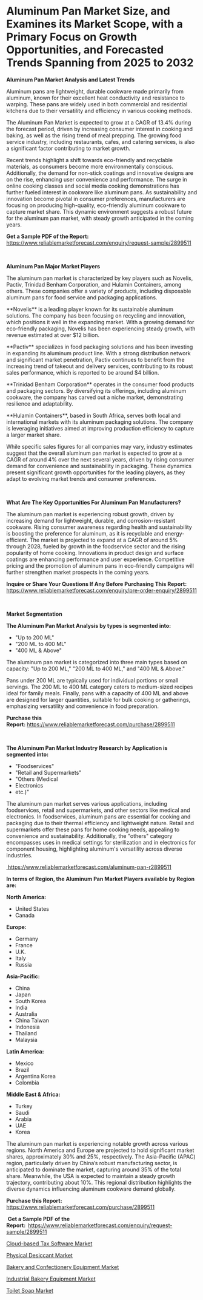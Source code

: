 <p><h1>Aluminum Pan Market Size, and Examines its Market Scope, with a Primary Focus on Growth Opportunities, and Forecasted Trends Spanning from 2025 to 2032</h1></p><p><strong>Aluminum Pan Market Analysis and Latest Trends</strong></p>
<p><p>Aluminum pans are lightweight, durable cookware made primarily from aluminum, known for their excellent heat conductivity and resistance to warping. These pans are widely used in both commercial and residential kitchens due to their versatility and efficiency in various cooking methods. </p><p>The Aluminum Pan Market is expected to grow at a CAGR of 13.4% during the forecast period, driven by increasing consumer interest in cooking and baking, as well as the rising trend of meal prepping. The growing food service industry, including restaurants, cafes, and catering services, is also a significant factor contributing to market growth. </p><p>Recent trends highlight a shift towards eco-friendly and recyclable materials, as consumers become more environmentally conscious. Additionally, the demand for non-stick coatings and innovative designs are on the rise, enhancing user convenience and performance. The surge in online cooking classes and social media cooking demonstrations has further fueled interest in cookware like aluminum pans. As sustainability and innovation become pivotal in consumer preferences, manufacturers are focusing on producing high-quality, eco-friendly aluminum cookware to capture market share. This dynamic environment suggests a robust future for the aluminum pan market, with steady growth anticipated in the coming years.</p></p>
<p><strong>Get a Sample PDF of the Report:&nbsp;</strong> <a href="https://www.reliablemarketforecast.com/enquiry/request-sample/2899511?utm_campaign=1840&utm_medium=2&utm_source=Github&utm_content=ia&utm_term=16032025&utm_id=aluminum-pan">https://www.reliablemarketforecast.com/enquiry/request-sample/2899511</a></p>
<p>&nbsp;</p>
<p><strong>Aluminum Pan Major Market Players</strong></p>
<p><p>The aluminum pan market is characterized by key players such as Novelis, Pactiv, Trinidad Benham Corporation, and Hulamin Containers, among others. These companies offer a variety of products, including disposable aluminum pans for food service and packaging applications.</p><p>**Novelis** is a leading player known for its sustainable aluminum solutions. The company has been focusing on recycling and innovation, which positions it well in the expanding market. With a growing demand for eco-friendly packaging, Novelis has been experiencing steady growth, with revenue estimated at over $12 billion.</p><p>**Pactiv** specializes in food packaging solutions and has been investing in expanding its aluminum product line. With a strong distribution network and significant market penetration, Pactiv continues to benefit from the increasing trend of takeout and delivery services, contributing to its robust sales performance, which is reported to be around $4 billion.</p><p>**Trinidad Benham Corporation** operates in the consumer food products and packaging sectors. By diversifying its offerings, including aluminum cookware, the company has carved out a niche market, demonstrating resilience and adaptability. </p><p>**Hulamin Containers**, based in South Africa, serves both local and international markets with its aluminum packaging solutions. The company is leveraging initiatives aimed at improving production efficiency to capture a larger market share.</p><p>While specific sales figures for all companies may vary, industry estimates suggest that the overall aluminum pan market is expected to grow at a CAGR of around 4% over the next several years, driven by rising consumer demand for convenience and sustainability in packaging. These dynamics present significant growth opportunities for the leading players, as they adapt to evolving market trends and consumer preferences.</p></p>
<p>&nbsp;</p>
<p><strong>What Are The Key Opportunities For Aluminum Pan Manufacturers?</strong></p>
<p><p>The aluminum pan market is experiencing robust growth, driven by increasing demand for lightweight, durable, and corrosion-resistant cookware. Rising consumer awareness regarding health and sustainability is boosting the preference for aluminum, as it is recyclable and energy-efficient. The market is projected to expand at a CAGR of around 5% through 2028, fueled by growth in the foodservice sector and the rising popularity of home cooking. Innovations in product design and surface coatings are enhancing performance and user experience. Competitive pricing and the promotion of aluminum pans in eco-friendly campaigns will further strengthen market prospects in the coming years.</p></p>
<p><strong>Inquire or Share Your Questions If Any Before Purchasing This Report:</strong> <a href="https://www.reliablemarketforecast.com/enquiry/pre-order-enquiry/2899511?utm_campaign=1840&utm_medium=2&utm_source=Github&utm_content=ia&utm_term=16032025&utm_id=aluminum-pan">https://www.reliablemarketforecast.com/enquiry/pre-order-enquiry/2899511</a></p>
<p>&nbsp;</p>
<p><strong>Market Segmentation</strong></p>
<p><strong>The Aluminum Pan Market Analysis by types is segmented into:</strong></p>
<p><ul><li>"Up to 200 ML"</li><li>"200 ML to 400 ML"</li><li>"400 ML & Above"</li></ul></p>
<p><p>The aluminum pan market is categorized into three main types based on capacity: "Up to 200 ML," "200 ML to 400 ML," and "400 ML & Above." </p><p>Pans under 200 ML are typically used for individual portions or small servings. The 200 ML to 400 ML category caters to medium-sized recipes ideal for family meals. Finally, pans with a capacity of 400 ML and above are designed for larger quantities, suitable for bulk cooking or gatherings, emphasizing versatility and convenience in food preparation.</p></p>
<p><strong>Purchase this Report:&nbsp;</strong><a href="https://www.reliablemarketforecast.com/purchase/2899511?utm_campaign=1840&utm_medium=2&utm_source=Github&utm_content=ia&utm_term=16032025&utm_id=aluminum-pan">https://www.reliablemarketforecast.com/purchase/2899511</a></p>
<p>&nbsp;</p>
<p><strong>The Aluminum Pan Market Industry Research by Application is segmented into:</strong></p>
<p><ul><li>"Foodservices"</li><li>"Retail and Supermarkets"</li><li>"Others (Medical</li><li>Electronics</li><li>etc.)"</li></ul></p>
<p><p>The aluminum pan market serves various applications, including foodservices, retail and supermarkets, and other sectors like medical and electronics. In foodservices, aluminum pans are essential for cooking and packaging due to their thermal efficiency and lightweight nature. Retail and supermarkets offer these pans for home cooking needs, appealing to convenience and sustainability. Additionally, the "others" category encompasses uses in medical settings for sterilization and in electronics for component housing, highlighting aluminum's versatility across diverse industries.</p></p>
<p><a href="https://www.reliablemarketforecast.com/aluminum-pan-r2899511?utm_campaign=1840&utm_medium=2&utm_source=Github&utm_content=ia&utm_term=16032025&utm_id=aluminum-pan">&nbsp;https://www.reliablemarketforecast.com/aluminum-pan-r2899511</a></p>
<p><strong>In terms of Region, the Aluminum Pan Market Players available by Region are:</strong></p>
<p>
    <p> <strong> North America: </strong>
        <ul>
            <li>United States</li>
            <li>Canada</li>
        </ul>
        </p> 
    <p> <strong> Europe: </strong>
        <ul>
            <li>Germany</li>
            <li>France</li>
            <li>U.K.</li>
            <li>Italy</li>
            <li>Russia</li>
        </ul>
        </p> 
    <p> <strong> Asia-Pacific: </strong>
        <ul>
            <li>China</li>
            <li>Japan</li>
            <li>South Korea</li>
            <li>India</li>
            <li>Australia</li>
            <li>China Taiwan</li>
            <li>Indonesia</li>
            <li>Thailand</li>
            <li>Malaysia</li>
        </ul>
        </p> 
    <p> <strong> Latin America: </strong>
        <ul>
            <li>Mexico</li>
            <li>Brazil</li>
            <li>Argentina Korea</li>
            <li>Colombia</li>
        </ul>
        </p> 
    <p> <strong> Middle East & Africa: </strong>
        <ul>
            <li>Turkey</li>
            <li>Saudi</li>
            <li>Arabia</li>
            <li>UAE</li>
            <li>Korea</li>
        </ul>
    </p>
    </p>
<p><p>The aluminum pan market is experiencing notable growth across various regions. North America and Europe are projected to hold significant market shares, approximately 30% and 25%, respectively. The Asia-Pacific (APAC) region, particularly driven by China’s robust manufacturing sector, is anticipated to dominate the market, capturing around 35% of the total share. Meanwhile, the USA is expected to maintain a steady growth trajectory, contributing about 10%. This regional distribution highlights the diverse dynamics influencing aluminum cookware demand globally.</p></p>
<p><strong>Purchase this Report: </strong><a href="https://www.reliablemarketforecast.com/purchase/2899511?utm_campaign=1840&utm_medium=2&utm_source=Github&utm_content=ia&utm_term=16032025&utm_id=aluminum-pan">https://www.reliablemarketforecast.com/purchase/2899511</a></p>
<p>&nbsp;<strong>Get a Sample PDF of the Report:&nbsp;&nbsp;</strong><a href="https://www.reliablemarketforecast.com/enquiry/request-sample/2899511?utm_campaign=1840&utm_medium=2&utm_source=Github&utm_content=ia&utm_term=16032025&utm_id=aluminum-pan">https://www.reliablemarketforecast.com/enquiry/request-sample/2899511</a></p>
<p><strong></strong></p>
<p><p><a href="https://github.com/shiahbuyerin/Market-Research-Report-List-1/blob/main/cloud-based-tax-software-market.md?utm_campaign=1840&utm_medium=2&utm_source=Github&utm_content=ia&utm_term=16032025&utm_id=aluminum-pan">Cloud-based Tax Software Market</a></p><p><a href="https://github.com/yaldotiedegq/Market-Research-Report-List-1/blob/main/physical-desiccant-market.md?utm_campaign=1840&utm_medium=2&utm_source=Github&utm_content=ia&utm_term=16032025&utm_id=aluminum-pan">Physical Desiccant Market</a></p><p><a href="https://github.com/airitaursela/Market-Research-Report-List-1/blob/main/bakery-and-confectionery-equipment-market.md?utm_campaign=1840&utm_medium=2&utm_source=Github&utm_content=ia&utm_term=16032025&utm_id=aluminum-pan">Bakery and Confectionery Equipment Market</a></p><p><a href="https://github.com/zalubakoraka/Market-Research-Report-List-1/blob/main/industrial-bakery-equipment-market.md?utm_campaign=1840&utm_medium=2&utm_source=Github&utm_content=ia&utm_term=16032025&utm_id=aluminum-pan">Industrial Bakery Equipment Market</a></p><p><a href="https://github.com/sacmatidora/Market-Research-Report-List-1/blob/main/toilet-soap-market.md?utm_campaign=1840&utm_medium=2&utm_source=Github&utm_content=ia&utm_term=16032025&utm_id=aluminum-pan">Toilet Soap Market</a></p></p>